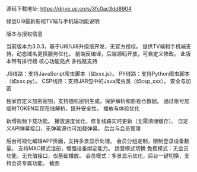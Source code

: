 源码下载地址: https://drive.uc.cn/s/3fc0ac3dd8904

绿豆UI9最新影视TV端与手机端功能说明

版本与授权信息

当前版本为3.0.3，基于UI6/UI8升级版开发，无官方授权。
提供TV端和手机端支持，动态域名更换服务优化。
前端反编译，后端源码开放，可自定义修改。
此版本带有排行榜
核心功能亮点
多线路支持

JS线路：支持JavaScript爬虫脚本（如xxx.js）。
PY线路：支持Python爬虫脚本（如xxx.py）。
CSP线路：支持JAR包中的Java爬虫类（如csp_xxx）。
安全与加密

独家自定义加密密钥，支持随机密钥生成，保护解析和影视仓数据。
通过账号加临时TOKEN实现在线解析，提升安全性。
播放与体验优化

新增视频下载功能。
播放速度优化，修复线路实时更新（无需清理缓存）。
自定义API弹幕接口，无弹幕源也可加载弹幕。
后台与会员管理

后台可视化编辑APP页面，支持多景显示处理。
会员分组定制，限制登录设备数量。
支持MAC模式注册，增强设备绑定能力。
运营模式切换
免费模式：无会员功能，无充值接口，仅基础播放。
会员模式：多景显示优化，后台一键切换，支持会员专属功能。
截图
